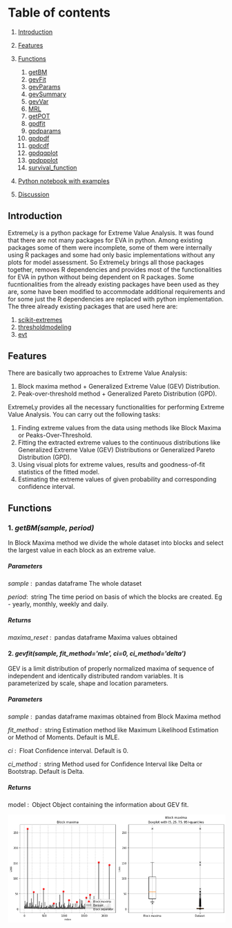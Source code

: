 # Table of contents
 1. [Introduction](#introduction)

 2. [Features](#features)

 3. [Functions](#functions)
     1. [getBM](#getBM)
     2. [gevFit](#gevFit)
     3. [gevParams](#gevParams)
     4. [gevSummary](#gevSummary)
     5. [gevVar](#gevVaR)
     6. [MRL](#MRL)
     7. [getPOT](#getPOT)
     8. [gpdfit](#gpdfit)
     9. [gpdparams](#gpdparams)
     10. [gpdpdf](#gpdpdf)
     11. [gpdcdf](#gpdfcdf)
     12. [gpdqqplot](#gpdqqplot)
     13. [gpdppplot](#gpdppplot)
     14. [survival_function](#survival_function)
   
 4. [Python notebook with examples](#notebook)
 5. [Discussion](#discussion)

         

## Introduction <a name="introduction"></a>

ExtremeLy is a python package for Extreme Value Analysis. It was found that there are not many packages
for EVA in python. Among existing packages some of them were incomplete, some of them were internally using R
packages and some had only basic implementations without any plots for model assessment. So ExtremeLy brings all
those packages together, removes R dependencies and provides most of the functionalities for EVA in python
without being dependent on R packages. Some fucntionalities from the already existing packages have been used
as they are, some have been modified to accommodate additional requirements and for some just the R dependencies
are replaced with python implementation. The three already existing packages that are used here are:

   1. [scikit-extremes](https://scikit-extremes.readthedocs.io/en/latest/)
   2. [thresholdmodeling](https://github.com/iagolemos1/thresholdmodeling)
   3. [evt](https://pypi.org/project/evt/#description)
   
   
  

## Features <a name="features"></a>

There are basically two approaches to Extreme Value Analysis:

   1. Block maxima method + Generalized Extreme Value (GEV) Distribution.
   2. Peak-over-threshold method + Generalized Pareto Distribution (GPD).
   
ExtremeLy provides all the necessary functionalities for performing Extreme Value Analysis. You can carry out the following tasks:

   1. Finding extreme values from the data using methods like Block Maxima or Peaks-Over-Threshold.
   2. Fitting the extracted extreme values to the continuous distributions like Generalized Extreme Value (GEV) Distributions or Generalized Pareto Distribution (GPD).
   3. Using visual plots for extreme values, results and goodness-of-fit statistics of the fitted model.
   4. Estimating the extreme values of given probability and corresponding confidence interval.


## Functions <a name="functions"></a>
### 1.  _getBM(sample, period)_

   In Block Maxima method we divide the whole dataset into blocks and select the largest value in each block as an extreme value.
    
##### Parameters
    
   _sample_ : pandas dataframe
              The whole dataset
            
   _period_: string
             The time period on basis of which the blocks are created. Eg - yearly, monthly, weekly and daily.

##### Returns
    
   _maxima_reset_ : pandas dataframe
                    Maxima values obtained 
  
#### 2. _gevfit(sample, fit_method='mle', ci=0, ci_method='delta')_

   GEV is a limit distribution of properly normalized maxima of sequence of independent and identically distributed random variables. It is     parameterized by scale, shape and location parameters.
    
##### Parameters

   _sample_ : pandas dataframe
              maximas obtained from Block Maxima method
        
   _fit_method_ : string
                  Estimation method like Maximum Likelihood Estimation or Method of Moments. Default is MLE.
        
   _ci_ : Float
          Confidence interval. Default is 0.
        
   _ci_method_ : string
                 Method used for Confidence Interval like Delta or Bootstrap. Default is Delta.

##### Returns

   model : Object
           Object containing the information about GEV fit. 
        
![BlockMaxima](https://raw.githubusercontent.com/surya-lamichaney/ExtremeLy/master/assets/blockMaxima.png)




